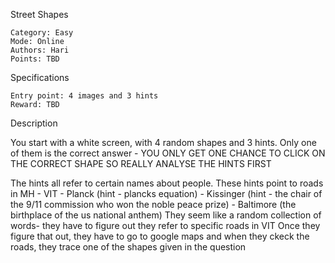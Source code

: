 Street Shapes

    Category: Easy
    Mode: Online
    Authors: Hari
    Points: TBD

Specifications

    Entry point: 4 images and 3 hints
    Reward: TBD

Description

You start with a white screen, with 4 random shapes and 3 hints.
Only one of them is the correct answer - YOU ONLY GET ONE CHANCE TO CLICK ON THE CORRECT SHAPE SO REALLY ANALYSE THE HINTS FIRST

The hints all refer to certain names about people. These hints point to roads in MH - VIT - Planck (hint - plancks equation) - Kissinger (hint - the chair of the 9/11 commission who won the noble peace prize) - Baltimore (the birthplace of the us national anthem)
They seem like a random collection of words- they have to figure out they refer to specific roads in VIT
Once they figure that out, they have to go to google maps and when they ckeck the roads, they trace one of the shapes given in the question
